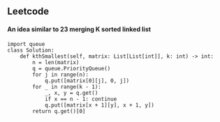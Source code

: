 ## Leetcode

#### An idea similar to 23 merging K sorted linked list
```
import queue
class Solution:
    def kthSmallest(self, matrix: List[List[int]], k: int) -> int:
        n = len(matrix)
        q = queue.PriorityQueue()
        for j in range(n):
            q.put([matrix[0][j], 0, j])
        for _ in range(k - 1):
            _, x, y = q.get()
            if x == n - 1: continue
            q.put([matrix[x + 1][y], x + 1, y])
        return q.get()[0]
```
